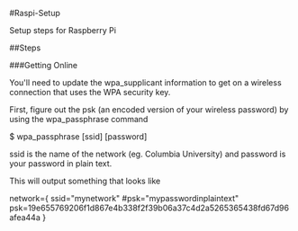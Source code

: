 #Raspi-Setup

Setup steps for Raspberry Pi

##Steps

###Getting Online

You'll need to update the wpa_supplicant information to get on a wireless connection that uses the WPA security key.

First, figure out the psk (an encoded version of your wireless password) by using the wpa_passphrase command

  $ wpa_passphrase [ssid] [password]

ssid is the name of the network (eg. Columbia University) and password is your password in plain text.

This will output something that looks like

  network={
    ssid="mynetwork"
    #psk="mypasswordinplaintext"
    psk=19e655769206f1d867e4b338f2f39b06a37c4d2a5265365438fd67d96afea44a
  }
  

  
